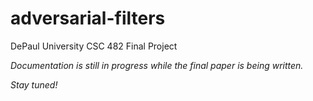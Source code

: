 # adversarial-filters
DePaul University CSC 482 Final Project 

_Documentation is still in progress while the final paper is being written._

_Stay tuned!_
